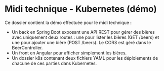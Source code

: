 # Midi technique - Kubernetes (démo)

Ce dossier contient la démo effectuée pour le midi technique :
- Un back en Spring Boot exposant une API REST pour gérer des bières avec uniquement deux routes : une pour lister les bières (GET /beers) et une pour ajouter une bière (POST /beers). Le CORS est géré dans le BeerController.
- Un front en Angular pour afficher simplement les bières.
- Un dossier k8s contenant deux fichiers YAML pour les déploiements de chacune de ces parties dans Kubernetes.
